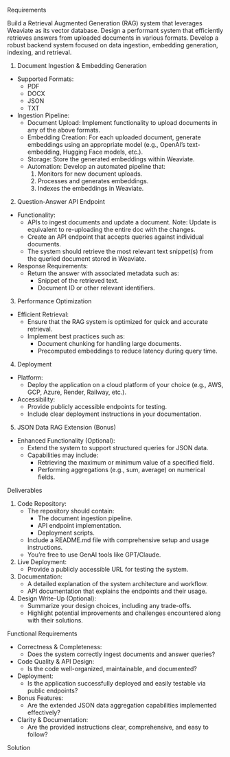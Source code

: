 Requirements

Build a Retrieval Augmented Generation (RAG) system that leverages Weaviate as its vector database.
Design a performant system that efficiently retrieves answers from uploaded documents in various formats.
Develop a robust backend system focused on data ingestion, embedding generation, indexing, and retrieval.

1. Document Ingestion & Embedding Generation
* Supported Formats:
    * PDF
    * DOCX
    * JSON
    * TXT
* Ingestion Pipeline:
    * Document Upload: Implement functionality to upload documents in any of the above formats.
    * Embedding Creation: For each uploaded document, generate embeddings using an appropriate model (e.g., OpenAI’s text-embedding, Hugging Face models, etc.).
    * Storage: Store the generated embeddings within Weaviate.
    * Automation: Develop an automated pipeline that:
        1. Monitors for new document uploads.
        2. Processes and generates embeddings.
        3. Indexes the embeddings in Weaviate.
2. Question-Answer API Endpoint
* Functionality:
    * APIs to ingest documents and update a document. Note: Update is equivalent to re-uploading the entire doc with the changes.
    * Create an API endpoint that accepts queries against individual documents.
    * The system should retrieve the most relevant text snippet(s) from the queried document stored in Weaviate.
* Response Requirements:
    * Return the answer with associated metadata such as:
        * Snippet of the retrieved text.
        * Document ID or other relevant identifiers.
3. Performance Optimization
* Efficient Retrieval:
    * Ensure that the RAG system is optimized for quick and accurate retrieval.
    * Implement best practices such as:
        * Document chunking for handling large documents.
        * Precomputed embeddings to reduce latency during query time.
4. Deployment
* Platform:
    * Deploy the application on a cloud platform of your choice (e.g., AWS, GCP, Azure, Render, Railway, etc.).
* Accessibility:
    * Provide publicly accessible endpoints for testing.
    * Include clear deployment instructions in your documentation.
5. JSON Data RAG Extension (Bonus)
* Enhanced Functionality (Optional):
    * Extend the system to support structured queries for JSON data.
    * Capabilities may include:
        * Retrieving the maximum or minimum value of a specified field.
        * Performing aggregations (e.g., sum, average) on numerical fields.

Deliverables
1. Code Repository:
    * The repository should contain:
        * The document ingestion pipeline.
        * API endpoint implementation.
        * Deployment scripts.
    * Include a README.md file with comprehensive setup and usage instructions.
    * You’re free to use GenAI tools like GPT/Claude.
2. Live Deployment:
    * Provide a publicly accessible URL for testing the system.
3. Documentation:
    * A detailed explanation of the system architecture and workflow.
    * API documentation that explains the endpoints and their usage.
4. Design Write-Up (Optional):
    * Summarize your design choices, including any trade-offs.
    * Highlight potential improvements and challenges encountered along with their solutions.

Functional Requirements
* Correctness & Completeness:
    * Does the system correctly ingest documents and answer queries?
* Code Quality & API Design:
    * Is the code well-organized, maintainable, and documented?
* Deployment:
    * Is the application successfully deployed and easily testable via public endpoints?
* Bonus Features:
    * Are the extended JSON data aggregation capabilities implemented effectively?
* Clarity & Documentation:
    * Are the provided instructions clear, comprehensive, and easy to follow?

Solution
